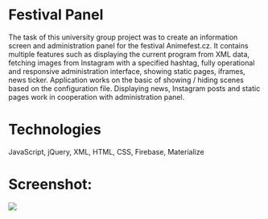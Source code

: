 # Festival Panel
The task of this university group project was to create an information screen and administration panel for the festival Animefest.cz.
It contains multiple features such as displaying the current program from XML data, fetching images from Instagram with a specified hashtag, fully operational and responsive administration interface, showing static pages, iframes, news ticker. Application works on the basic of showing / hiding scenes based on the configuration file.
Displaying news, Instagram posts and static pages work in cooperation with administration panel. 

# Technologies
JavaScript, jQuery, XML, HTML, CSS, Firebase, Materialize

# Screenshot:
<img src="https://www.davidhorov.com/images/portfolio/anime_fest_complete.png">

